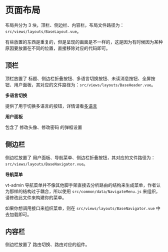 # 页面布局

布局共分为 3 块，顶栏、侧边栏、内容栏，布局文件路径为：`src/views/layouts/BaseLayout.vue`。

有些放置的东西是重复的，但是呈现的画面是不一样的，这是因为有时候因为某种原因要放置在不同的位置，直接移除对应的代码即可。

## 顶栏

顶栏放置了 标题、侧边栏折叠按钮、多语言切换按钮、未读消息按钮、全屏按钮、用户面板，其对应的文件路径为：`src/views/layouts/BaseHeader.vue`。

**多语言切换**

提供了用于切换多语言的按钮，详情请看[多语言](/guide/language)

**用户面板**

包含了 修改头像、修改密码 的弹框设置

## 侧边栏

侧边栏放置了 用户面板、导航菜单、侧边栏折叠按钮，其对应的文件路径为：`src/views/layouts/BaseNavigator.vue`。

**导航菜单**

vt-admin 导航菜单并不像其他脚手架直接去分析路由的结构来生成菜单，作者认为那样的结构过于耦合，所以使用 `src/common/data/NavigateMenu.js` 来组织，请修改此文件来构建你的菜单。

如果你想调用接口来组织菜单，则在 `src/views/layouts/BaseNavigator.vue` 中去加载即可。

## 内容栏

侧边栏放置了 路由切换、路由对应的组件。
